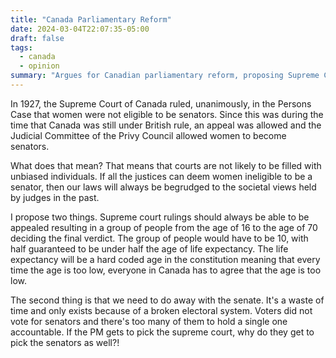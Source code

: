 ```yaml
---
title: "Canada Parliamentary Reform"
date: 2024-03-04T22:07:35-05:00
draft: false
tags:
  - canada
  - opinion
summary: "Argues for Canadian parliamentary reform, proposing Supreme Court rulings be appealable to a citizen group and the Senate be abolished, citing concerns about judicial bias and unaccountability."
---
```


In 1927, the Supreme Court of Canada ruled, unanimously, in the Persons Case that women were not eligible to be senators. Since this was during the time that Canada was still under British rule, an appeal was allowed and the Judicial Committee of the Privy Council allowed women to become senators.

What does that mean? That means that courts are not likely to be filled with unbiased individuals. If all the justices can deem women ineligible to be a senator, then our laws will always be begrudged to the societal views held by judges in the past.

I propose two things. Supreme court rulings should always be able to be appealed resulting in a group of people from the age of 16 to the age of 70 deciding the final verdict. The group of people would have to be 10, with half guaranteed to be under half the age of life expectancy. The life expectancy will be a hard coded age in the constitution meaning that every time the age is too low, everyone in Canada has to agree that the age is too low.

The second thing is that we need to do away with the senate. It's a waste of time and only exists because of a broken electoral system. Voters did not vote for senators and there's too many of them to hold a single one accountable. If the PM gets to pick the supreme court, why do they get to pick the senators as well?!
